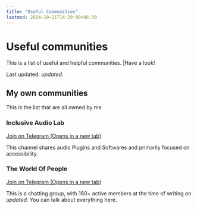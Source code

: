 ```yaml
---
title: "Useful Communities"
lastmod: 2024-10-21T14:29:00+06:30
---
```

# Useful communities
This is a list of useful and helpful communities. |Have a look!

Last updated: $updated$.

## My own communities
This is the list that are all owned by me

### Inclusive Audio Lab
<a href="https://t.me/inaudiolab" target="_blank">Join on Telegram (Opens in a new tab)</a>

This channel shares audio Plugins and Softwares and primarily focused on accessibility.

### The World Of People
<a href="https://t.me/pworldmbh" target="_blank">Join on Telegram (Opens in a new tab)</a>

This is a chatting group, with 160+ active members at the time of writing on $updated$. You can talk about everything here.
